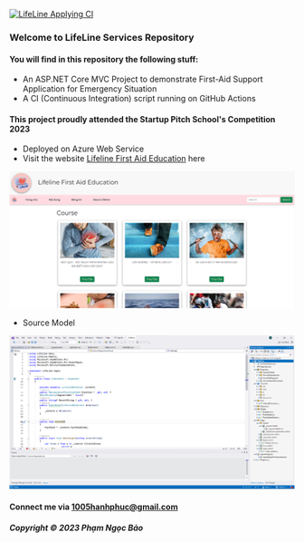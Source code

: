 [![LifeLine Applying CI](https://github.com/ngocbubuh/LifeLine/actions/workflows/CI-CD.yml/badge.svg)](https://github.com/ngocbubuh/LifeLine/actions/workflows/CI-CD.yml)

### Welcome to LifeLine Services Repository

#### You will find in this repository the following stuff:

* An ASP.NET Core MVC Project to demonstrate First-Aid Support Application for Emergency Situation
* A CI (Continuous Integration) script running on GitHub Actions

#### This project proudly attended the Startup Pitch School's Competition 2023
* Deployed on Azure Web Service
* Visit the website [Lifeline First Aid Education](https://lifelineservice.azurewebsites.net/) here

![Lifeline Website](https://github.com/ngocbubuh/LifeLine/blob/main/LifeLine/wwwroot/screenshot/Lifeline%20Website.png)

* Source Model

![Application Model interacts with Azure using Entity Framework Core](https://github.com/ngocbubuh/LifeLine/blob/main/LifeLine/wwwroot/screenshot/ReadmeScreenshot.png)

#### Connect me via 1005hanhphuc@gmail.com

##### Copyright &#169; 2023 Phạm Ngọc Bảo
